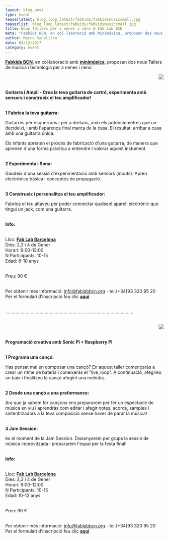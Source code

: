 ```yaml
---
layout: blog_post
type: event
teaserlatest: blog_loop_latest/fabkids/fabkidsmusicsmall.jpg
teaserlist: blog_loop_latest/fabkids/fabkidsmusicsmall.jpg
title: Nous Tallers per a nenes i nens @ Fab Lab BCN
meta: "Fabkids BCN, en col·laboració amb Minimúsica, proposen dos nous Tallers de música i tecnologia per a nenes i nens: 'Guitarra i Ampli - Crea la teva guitarra de cartró, experimenta amb sensors i construeix el teu amplificador!' i 'Programació creativa amb Sonic PI + Raspberry PI - Programa una cançó' "
author: Marco Sanalitro
date: 04/12/2017
category: event
---
```


<strong><a href="http://kids.fablabbcn.org/">Fabkids BCN</a></strong>, en col·laboració amb <strong><a href="http://minimusica.tv/">minimúsica</a></strong>, proposen dos nous Tallers de música i tecnologia per a nenes i nens:


<ul><img src= "http://www.fablabbcn.org/img/blog/blog_loop_latest/fabkids/fabkidsmusic1.png" align="right"> </ul><br><br>

<strong>Guitarra i Ampli - Crea la teva guitarra de cartró, experimenta amb sensors i construeix el teu amplificador!</strong><br><br>

<strong>1 Fabrica la teva guitarra:</strong><br>

Guitarres per esquerrans i per a dretans, amb els potenciòmetres que un decideixi, i amb l'aparença final marca de la casa. El resultat: arribar a casa amb una guitarra única.<br>

Els infants aprenen el procés de fabricació d'una guitarra, de manera que aprenen d'una forma pràctica a entendre i valorar aquest instument.<br><br>

<strong>2 Experimenta i Sona:</strong><br>

Gaudeix d'una sessió d'experimentació amb sensors (inputs). Aprèn electrònica bàsica i conceptes de propagació.<br><br>

<strong>3 Construeix i personalitza el teu amplificador:</strong><br>

Fabrica el teu altaveu per poder connectar qualseol aparell electrònic que tingui un jack, com una guitarra.<br><br>

<strong>Info:</strong><br><br>

Lloc: <strong><a href="https://fablabbcn.org/index.html">Fab Lab Barcelona</a></strong><br>
Dies: 2,3 i 4 de Gener<br>
Horari: 9:00-12:00<br>
N Participants: 10-15<br>
Edad: 8-10 anys<br><br>

Preu: 90 €<br><br>

Per obtenir més informació: info@fablabbcn.org - tel.(+34)93 320 95 20<br>
Per el formulari d'inscripció feu clic <strong><a href="http://apply.fablabbcn.org/view.php?id=15216">aquí</a></strong>
<br><br>

.....................................................................................................<br><br>

<ul><img src= "http://www.fablabbcn.org/img/blog/blog_loop_latest/fabkids/fabkidsmusic2.png" align="right"> </ul><br><br>

<strong>Programació creativa amb Sonic PI + Raspberry PI</strong><br><br>

<strong>1 Programa una cançó:</strong><br>

Has pensat mai en composar una cançó? En aquest taller començaràs a crear un ritme de bateria i coneixeràs el "live_loop". A continuació, afegireu un baix i finalitzeu la cançó afegint una melodia.<br><br>

<strong>2 Desde una cançó a una preformance:</strong><br>

Ara que ja sabem fer cançons ens prepararem per fer un espectacle de música en viu i aprendràs com editar i afegir notes, acords, samples i sintentitzadors a la teva composició sense haver de parar la música!<br><br>

<strong>3 Jam Session:</strong><br>

és el moment de la Jam Session. Dissenyarem per grups la sessió de música improvitzada i prepararem l'espai per la festa final!<br><br>

<strong>Info:</strong><br><br>

Lloc: <strong><a href="https://fablabbcn.org/index.html">Fab Lab Barcelona</a></strong><br>
Dies: 2,3 i 4 de Gener<br>
Horari: 9:00-12:00<br>
N Participants: 10-15<br>
Edad: 10-12 anys<br><br>

Preu: 90 €<br><br>

Per obtenir més informació: info@fablabbcn.org - tel.(+34)93 320 95 20<br>
Per el formulari d'inscripció feu clic <strong><a href="http://apply.fablabbcn.org/view.php?id=16045">aquí</a></strong>
<br><br>

